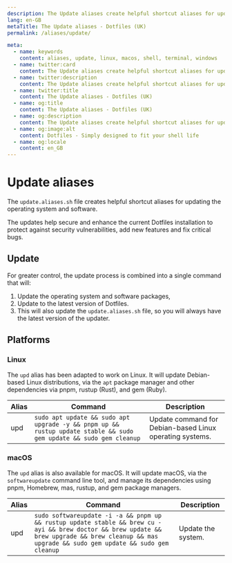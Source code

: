 ```yaml
---
description: The Update aliases create helpful shortcut aliases for updating the operating system and software installed. It helps secure and enhance the current Dotfiles installation to protect against security vulnerabilities, add new features and fix critical bugs.
lang: en-GB
metaTitle: The Update aliases - Dotfiles (UK)
permalink: /aliases/update/

meta:
  - name: keywords
    content: aliases, update, linux, macos, shell, terminal, windows
  - name: twitter:card
    content: The Update aliases create helpful shortcut aliases for updating the operating system and software installed. It helps secure and enhance the current Dotfiles installation to protect against security vulnerabilities, add new features and fix critical bugs.
  - name: twitter:description
    content: The Update aliases create helpful shortcut aliases for updating the operating system and software installed. It helps secure and enhance the current Dotfiles installation to protect against security vulnerabilities, add new features and fix critical bugs.
  - name: twitter:title
    content: The Update aliases - Dotfiles (UK)
  - name: og:title
    content: The Update aliases - Dotfiles (UK)
  - name: og:description
    content: The Update aliases create helpful shortcut aliases for updating the operating system and software installed. It helps secure and enhance the current Dotfiles installation to protect against security vulnerabilities, add new features and fix critical bugs.
  - name: og:image:alt
    content: Dotfiles - Simply designed to fit your shell life
  - name: og:locale
    content: en_GB
---
```


# Update aliases

The `update.aliases.sh` file creates helpful shortcut aliases for updating the
operating system and software.

The updates help secure and enhance the current Dotfiles installation to protect
against security vulnerabilities, add new features and fix critical bugs.

## Update

For greater control, the update process is combined into a single command that
will:

1. Update the operating system and software packages,
2. Update to the latest version of Dotfiles.
3. This will also update the `update.aliases.sh` file, so you will always have
   the latest version of the updater.

## Platforms

### Linux

The `upd` alias has been adapted to work on Linux. It will update Debian-based
Linux distributions, via the `apt` package manager and other dependencies via
pnpm, rustup (Rust), and gem (Ruby).

| Alias | Command | Description |
| ----- | ----- | ----- |
| upd | `sudo apt update && sudo apt upgrade -y && pnpm up && rustup update stable && sudo gem update && sudo gem cleanup` | Update command for Debian-based Linux operating systems. |

### macOS

The `upd` alias is also available for macOS. It will update macOS, via the
`softwareupdate` command line tool, and manage its dependencies using pnpm,
Homebrew, mas, rustup, and gem package managers.

| Alias | Command | Description |
| ----- | ----- | ----- |
| upd | `sudo softwareupdate -i -a && pnpm up && rustup update stable && brew cu -ayi && brew doctor && brew update && brew upgrade && brew cleanup && mas upgrade && sudo gem update && sudo gem cleanup` | Update the system. |
